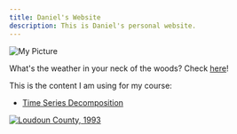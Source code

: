 ```yaml
---
title: Daniel's Website
description: This is Daniel's personal website.
---
```


![My Picture](/images/filename.jpg)

What's the weather in your neck of the woods? Check [here](https://weather.com/)!

This is the content I am using for my course:

- [Time Series Decomposition](/timeseries/index.md)

[![Loudoun County, 1993](https://img.youtube.com/vi/PbPHk38p3Sg/0.jpg)](https://www.youtube.com/watch?v=PbPHk38p3Sg)
